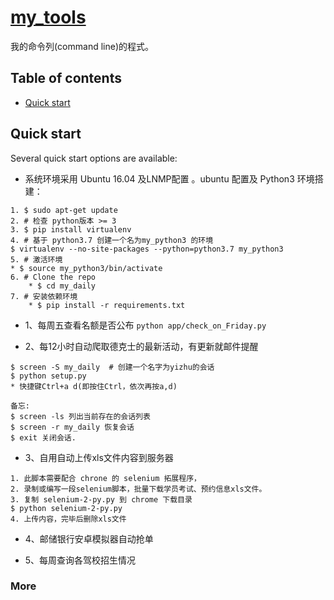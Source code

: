 # [my_tools](#)

我的命令列(command line)的程式。


## Table of contents

* [Quick start](#quick-start)


## Quick start

Several quick start options are available:

* 系统环境采用 Ubuntu 16.04 及LNMP配置 。ubuntu 配置及 Python3 环境搭建：
```
1. $ sudo apt-get update
2. # 检查 python版本 >= 3
3. $ pip install virtualenv
4. # 基于 python3.7 创建一个名为my_python3 的环境
$ virtualenv --no-site-packages --python=python3.7 my_python3
5. # 激活环境
* $ source my_python3/bin/activate
6. # Clone the repo
    * $ cd my_daily
7. # 安装依赖环境
    * $ pip install -r requirements.txt
```

* 1、每周五查看名额是否公布
`python app/check_on_Friday.py`

* 2、每12小时自动爬取德克士的最新活动，有更新就邮件提醒
```
$ screen -S my_daily  # 创建一个名字为yizhu的会话
$ python setup.py
* 快捷键Ctrl+a d(即按住Ctrl，依次再按a,d)

备忘:
$ screen -ls 列出当前存在的会话列表
$ screen -r my_daily 恢复会话
$ exit 关闭会话.
```

* 3、自用自动上传xls文件内容到服务器
```
1. 此脚本需要配合 chrone 的 selenium 拓展程序，
2. 录制或编写一段selenium脚本，批量下载学员考试、预约信息xls文件。
3. 复制 selenium-2-py.py 到 chrome 下载目录
$ python selenium-2-py.py
4. 上传内容，完毕后删除xls文件
```

* 4、邮储银行安卓模拟器自动抢单

* 5、每周查询各驾校招生情况


### More

```

```